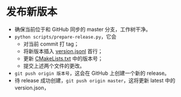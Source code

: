 # 发布新版本

* 确保当前位于和 GitHub 同步的 master 分支，工作树干净。
* `python scripts/prepare-release.py`，它会
  * 对当前 commit 打 tag；
  * 将新版本插入 [version.jsonl](../version.jsonl) 首行；
  * 更新 [CMakeLists.txt](../CMakeLists.txt) 中的版本号；
  * 提交上述两个文件的更改。
* `git push origin 版本号`，这会在 GitHub 上创建一个新的 release。
* 待 release 成功创建，`git push origin master`，这将更新 latest 中的 version.json，
